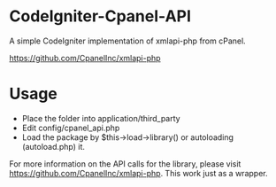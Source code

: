 CodeIgniter-Cpanel-API
======================

A simple CodeIgniter implementation of xmlapi-php from cPanel.

https://github.com/CpanelInc/xmlapi-php

Usage
======================

- Place the folder into application/third_party
- Edit config/cpanel_api.php
- Load the package by $this->load->library() or autoloading (autoload.php) it.

For more information on the API calls for the library, please
visit https://github.com/CpanelInc/xmlapi-php. This work just
as a wrapper.
